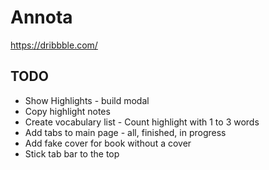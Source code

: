 # Annota

https://dribbble.com/


## TODO

- Show Highlights - build modal
- Copy highlight notes
- Create vocabulary list - Count highlight with 1 to 3 words
- Add tabs to main page - all, finished, in progress
- Add fake cover for book without a cover
- Stick tab bar to the top